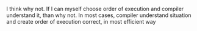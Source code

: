 I think why not. If I can myself choose order of execution and compiler understand it, 
than why not. In most cases, compiler understand situation and create order of execution
correct, in most efficient way